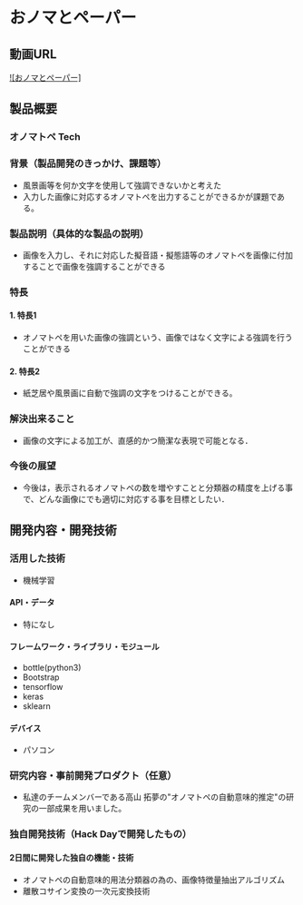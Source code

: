 # おノマとペーパー
## 動画URL
[![おノマとペーパー]](https://youtu.be/YpN9HAPWaxQ)
## 製品概要

### オノマトペ Tech
### 背景（製品開発のきっかけ、課題等）
- 風景画等を何か文字を使用して強調できないかと考えた
- 入力した画像に対応するオノマトペを出力することができるかが課題である。

### 製品説明（具体的な製品の説明）
- 画像を入力し、それに対応した擬音語・擬態語等のオノマトペを画像に付加することで画像を強調することができる

### 特長
#### 1. 特長1
- オノマトペを用いた画像の強調という、画像ではなく文字による強調を行うことができる
#### 2. 特長2
- 紙芝居や風景画に自動で強調の文字をつけることができる。

### 解決出来ること
- 画像の文字による加工が、直感的かつ簡潔な表現で可能となる．

### 今後の展望
- 今後は，表示されるオノマトペの数を増やすことと分類器の精度を上げる事で、どんな画像にでも適切に対応する事を目標としたい．

## 開発内容・開発技術
### 活用した技術
- 機械学習

#### API・データ
* 特になし

#### フレームワーク・ライブラリ・モジュール
* bottle(python3)
* Bootstrap
* tensorflow
* keras
* sklearn

#### デバイス
* パソコン

### 研究内容・事前開発プロダクト（任意）
* 私達のチームメンバーである高山 拓夢の"オノマトペの自動意味的推定"の研究の一部成果を用いました。

### 独自開発技術（Hack Dayで開発したもの）
#### 2日間に開発した独自の機能・技術
* オノマトペの自動意味的用法分類器の為の、画像特徴量抽出アルゴリズム
* 離散コサイン変換の一次元変換技術
